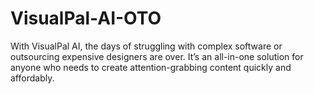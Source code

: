 # VisualPal-AI-OTO
With VisualPal AI, the days of struggling with complex software or outsourcing expensive designers are over. It’s an all-in-one solution for anyone who needs to create attention-grabbing content quickly and affordably.
